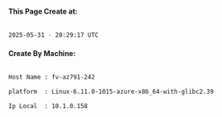 
   
#### This Page Create at:

```bash

2025-05-31 - 20:29:17 UTC

```

#### Create By Machine:

```bash

Host Name : fv-az791-242

platform  : Linux-6.11.0-1015-azure-x86_64-with-glibc2.39

Ip Local  : 10.1.0.158

```

